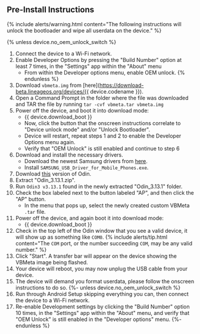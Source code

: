 ## Pre-Install Instructions

{% include alerts/warning.html content="The following instructions will unlock the bootloader and wipe all userdata on the device." %}

{% unless device.no_oem_unlock_switch %}
1. Connect the device to a Wi-Fi network.
2. Enable Developer Options by pressing the "Build Number" option at least 7 times, in the "Settings" app within the "About" menu
    * From within the Developer options menu, enable OEM unlock.
{% endunless %}
3. Download `vbmeta.img` from [here](https://download-beta.lineageos.org/devices/{{ device.codename }}).
4. Open a Command Prompt in the folder where the file was downloaded and TAR the file by running `tar -cvf vbmeta.tar vbmeta.img`
5. Power off the device, and boot it into download mode:
    * {{ device.download_boot }}
    * Now, click the button that the onscreen instructions correlate to "Device unlock mode" and/or "Unlock Bootloader".
    * Device will restart, repeat steps 1 and 2 to enable the Developer Options menu again.
    * Verify that "OEM Unlock" is still enabled and continue to step 6
6. Download and install the necessary drivers.
    * Download the newest Samsung drivers from [here](https://developer.samsung.com/mobile/android-usb-driver.html).
    * Install `SAMSUNG_USB_Driver_for_Mobile_Phones.exe`.
7. Download [this](https://androidfilehost.com/?fid=4349826312261712202) version of Odin.
8. Extract "Odin_3.13.1.zip".
9. Run `Odin3 v3.13.1` found in the newly  extracted "Odin_3.13.1" folder.
10. Check the box labeled next to the button labeled "AP", and then click the "AP" button.
    * In the menu that pops up, select the newly created custom VBMeta `.tar` file.
11. Power off the device, and again boot it into download mode:
    * {{ device.download_boot }}
12. Check in the top left of the Odin window that you see a valid device, it will show up as something like `COM0`.
    {% include alerts/tip.html content="The `COM` port, or the number succeeding `COM`, may be any valid number." %}
13. Click "Start". A transfer bar will appear on the device showing the VBMeta image being flashed.
14. Your device will reboot, you may now unplug the USB cable from your device.
15. The device will demand you format userdata, please follow the onscreen instructions to do so.
{%- unless device.no_oem_unlock_switch %}
16. Run through Android Setup skipping everything you can, then connect the device to a Wi-Fi network.
17. Re-enable Development settings by clicking the "Build Number" option 10 times, in the "Settings" app within the "About" menu, and verify that "OEM Unlock" is still enabled in the "Developer options" menu.
{%- endunless %}
